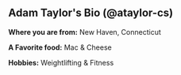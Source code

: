 
## Adam Taylor's Bio (@ataylor-cs)

**Where you are from:** New Haven, Connecticut

**A Favorite food:** Mac & Cheese 

**Hobbies:** Weightlifting & Fitness
